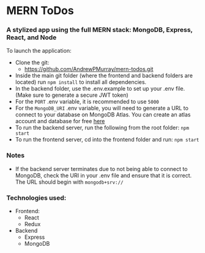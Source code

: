 # MERN ToDos

### A stylized app using the full MERN stack: MongoDB, Express, React, and Node

To launch the application:

-   Clone the git:
    -   https://github.com/AndrewPMurray/mern-todos.git
-   Inside the main git folder (where the frontend and backend folders are located) run `npm install` to install all dependencies.
-   In the backend folder, use the .env.example to set up your .env file. (Make sure to generate a secure JWT token)
-   For the `PORT` .env variable, it is recommended to use `5000`
-   For the `MongoDB_URI` .env variable, you will need to generate a URL to connect to your database on MongoDB Atlas. You can create an atlas account and database for free [here](https://www.mongodb.com/atlas/database)
-   To run the backend server, run the following from the root folder: `npm start`
-   To run the frontend server, cd into the frontend folder and run: `npm start`

### Notes

-   If the backend server terminates due to not being able to connect to MongoDB, check the URI in your .env file and ensure that it is correct. The URL should begin with `mongodb+srv://`

### Technologies used:

-   Frontend:
    -   React
    -   Redux
-   Backend
    -   Express
    -   MongoDB

